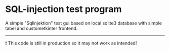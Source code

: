# SQL-injection test program
A simple "Sqlinjektion" test gui based on local sqlite3 database with simple tabel and custometkinter frontend.

---
❗ This code is still in production so it may not work as intended!
